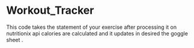 # Workout_Tracker
This code takes the statement of your exercise after processing it on nutritionix api calories are calculated and  it  updates in desired the goggle sheet .
